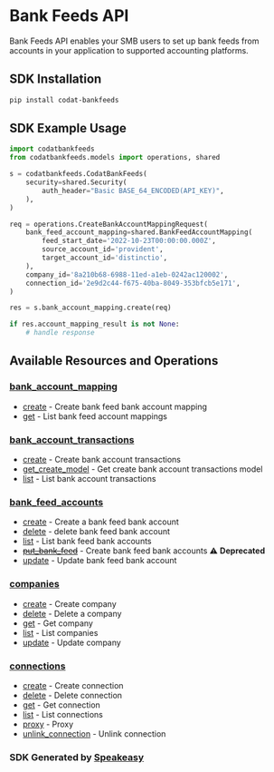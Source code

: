 # Bank Feeds API

Bank Feeds API enables your SMB users to set up bank feeds from accounts in your application to supported accounting platforms. 

<!-- Start SDK Installation -->
## SDK Installation

```bash
pip install codat-bankfeeds
```
<!-- End SDK Installation -->

## SDK Example Usage
<!-- Start SDK Example Usage -->


```python
import codatbankfeeds
from codatbankfeeds.models import operations, shared

s = codatbankfeeds.CodatBankFeeds(
    security=shared.Security(
        auth_header="Basic BASE_64_ENCODED(API_KEY)",
    ),
)

req = operations.CreateBankAccountMappingRequest(
    bank_feed_account_mapping=shared.BankFeedAccountMapping(
        feed_start_date='2022-10-23T00:00:00.000Z',
        source_account_id='provident',
        target_account_id='distinctio',
    ),
    company_id='8a210b68-6988-11ed-a1eb-0242ac120002',
    connection_id='2e9d2c44-f675-40ba-8049-353bfcb5e171',
)

res = s.bank_account_mapping.create(req)

if res.account_mapping_result is not None:
    # handle response
```
<!-- End SDK Example Usage -->

<!-- Start SDK Available Operations -->
## Available Resources and Operations


### [bank_account_mapping](docs/sdks/bankaccountmapping/README.md)

* [create](docs/sdks/bankaccountmapping/README.md#create) - Create bank feed bank account mapping
* [get](docs/sdks/bankaccountmapping/README.md#get) - List bank feed account mappings

### [bank_account_transactions](docs/sdks/bankaccounttransactions/README.md)

* [create](docs/sdks/bankaccounttransactions/README.md#create) - Create bank account transactions
* [get_create_model](docs/sdks/bankaccounttransactions/README.md#get_create_model) - Get create bank account transactions model
* [list](docs/sdks/bankaccounttransactions/README.md#list) - List bank account transactions

### [bank_feed_accounts](docs/sdks/bankfeedaccounts/README.md)

* [create](docs/sdks/bankfeedaccounts/README.md#create) - Create a bank feed bank account
* [delete](docs/sdks/bankfeedaccounts/README.md#delete) - delete bank feed bank account
* [list](docs/sdks/bankfeedaccounts/README.md#list) - List bank feed bank accounts
* [~~put_bank_feed~~](docs/sdks/bankfeedaccounts/README.md#put_bank_feed) - Create bank feed bank accounts :warning: **Deprecated**
* [update](docs/sdks/bankfeedaccounts/README.md#update) - Update bank feed bank account

### [companies](docs/sdks/companies/README.md)

* [create](docs/sdks/companies/README.md#create) - Create company
* [delete](docs/sdks/companies/README.md#delete) - Delete a company
* [get](docs/sdks/companies/README.md#get) - Get company
* [list](docs/sdks/companies/README.md#list) - List companies
* [update](docs/sdks/companies/README.md#update) - Update company

### [connections](docs/sdks/connections/README.md)

* [create](docs/sdks/connections/README.md#create) - Create connection
* [delete](docs/sdks/connections/README.md#delete) - Delete connection
* [get](docs/sdks/connections/README.md#get) - Get connection
* [list](docs/sdks/connections/README.md#list) - List connections
* [proxy](docs/sdks/connections/README.md#proxy) - Proxy
* [unlink_connection](docs/sdks/connections/README.md#unlink_connection) - Unlink connection
<!-- End SDK Available Operations -->

### SDK Generated by [Speakeasy](https://docs.speakeasyapi.dev/docs/using-speakeasy/client-sdks)
